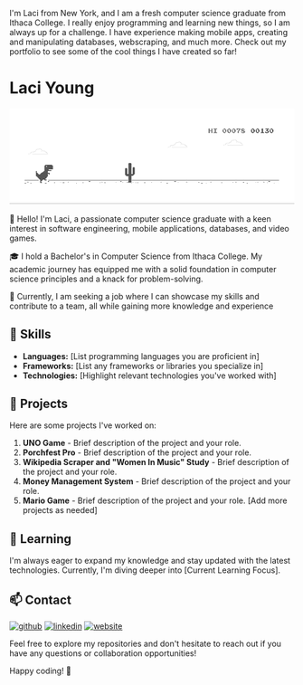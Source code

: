 

I'm Laci from New York, and I am a fresh computer science graduate from Ithaca College. I really enjoy programming and learning new things, so I am always up for a challenge. I have experience making mobile apps, creating and manipulating databases, webscraping, and much more. Check out my portfolio to see some of the cool things I have created so far! 

# Laci Young
![Dino Gif](https://github.com/lyoung4/lyoung4/blob/main/dino.gif)

👋 Hello! I'm Laci, a passionate computer science graduate with a keen interest in software engineering, mobile applications, databases, and video games.

🎓 I hold a Bachelor's in Computer Science from Ithaca College. My academic journey has equipped me with a solid foundation in computer science principles and a knack for problem-solving.

💼 Currently, I am seeking a job where I can showcase my skills and contribute to a team, all while gaining more knowledge and experience

## 🔧 Skills

- **Languages:** [List programming languages you are proficient in]
- **Frameworks:** [List any frameworks or libraries you specialize in]
- **Technologies:** [Highlight relevant technologies you've worked with]

## 🚀 Projects

Here are some projects I've worked on:

1. **UNO Game** - Brief description of the project and your role.
2. **Porchfest Pro** - Brief description of the project and your role.
3. **Wikipedia Scraper and "Women In Music" Study** - Brief description of the project and your role.
4. **Money Management System** - Brief description of the project and your role.
5. **Mario Game** - Brief description of the project and your role.
   [Add more projects as needed]

## 🌱 Learning

I'm always eager to expand my knowledge and stay updated with the latest technologies. Currently, I'm diving deeper into [Current Learning Focus].

## 📫 Contact

[<img src='https://cdn.jsdelivr.net/npm/simple-icons@3.0.1/icons/github.svg' alt='github' height='40'>](https://github.com/lyoung4)  [<img src='https://cdn.jsdelivr.net/npm/simple-icons@3.0.1/icons/linkedin.svg' alt='linkedin' height='40'>](https://www.linkedin.com/in/laci-young-1382562a7//)  [<img src='https://cdn.jsdelivr.net/npm/simple-icons@3.0.1/icons/icloud.svg' alt='website' height='40'>](github.lyoung4.io)  

Feel free to explore my repositories and don't hesitate to reach out if you have any questions or collaboration opportunities!

Happy coding! 🚀
